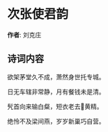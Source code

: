 # 次张使君韵

**作者**: 刘克庄

## 诗词内容

欲架茅堂久不成，萧然身世托专城。

日无车辖非常静，月有餐钱未是清。

髠首向来输白粲，短衣老去𣃁黄精。

绝怜不及梁间燕，岁岁新巢巧自营。

